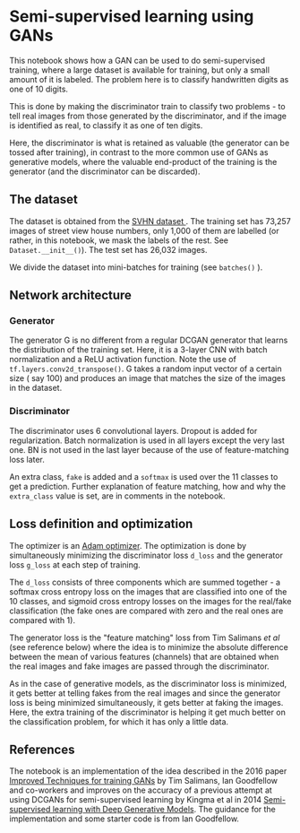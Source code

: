 # Semi-supervised learning using GANs

This notebook shows how a GAN can be used to do semi-supervised
training, where a large dataset is available for training, but only a
small amount of it is labeled.  The problem here is to classify
handwritten digits as one of 10 digits.  

This is done by making the discriminator train to classify
two problems - to tell real images from those generated by the
discriminator, and if the image is identified as real, to classify it
as one of ten digits.

Here, the discriminator is what is retained as valuable (the generator
can be tossed after training), in contrast to the more common use of
GANs as generative models, where the valuable end-product of the
training is the generator (and the discriminator can be discarded).

## The dataset

The dataset is obtained from the [SVHN dataset
](http://ufldl.stanford.edu/housenumbers/).  The training set has
73,257 images of street view house numbers, only 1,000 of them are
labelled (or rather, in this notebook, we mask the labels of the
rest.  See `Dataset.__init__()`). The test set has 26,032 images.

We divide the dataset into mini-batches for training (see `batches()` ).

## Network architecture

### Generator

The generator G is no different from a regular DCGAN generator that
learns the distribution of the training set.  Here, it is a 3-layer
CNN with batch normalization and a ReLU activation function.  Note the
use of `tf.layers.conv2d_transpose()`. G takes a random input vector
of a certain size ( say 100) and produces an image that matches the
size of the images in the dataset.

### Discriminator

The discriminator uses 6 convolutional layers.  Dropout is added for
regularization.  Batch normalization is used in all layers except the
very last one.  BN is not used in the last layer because of the use of
feature-matching loss later.  

An extra class, `fake` is added and a `softmax` is used over the 11
classes to get a prediction. Further explanation of feature matching,
how and why the `extra_class` value is set, are in comments in the
notebook.

## Loss definition and optimization

The optimizer is an [Adam optimizer](https://arxiv.org/abs/1412.6980).
The optimization is done by simultaneously minimizing the
discriminator loss `d_loss` and the generator loss `g_loss` at each
step of training.

The `d_loss` consists of three components which are summed together -
a softmax cross entropy loss on the images that are classified into
one of the 10 classes, and sigmoid cross entropy losses on the images
for the real/fake classification (the fake ones are compared with zero
and the real ones are compared with 1).

The generator loss is the "feature matching" loss from Tim Salimans
*et al* (see reference below) where the idea is to minimize the
absolute difference between the mean of various features (channels)
that are obtained when the real images and fake images are passed
through the discriminator.

As in the case of generative models, as the discriminator loss is
minimized, it gets better at telling fakes from the real images and
since the generator loss is being minimized simultaneously, it gets
better at faking the images.  Here, the extra training of the
discriminator is helping it get much better on the classification
problem, for which it has only a little data.

## References

The notebook is an implementation of the idea described in the 2016
paper [Improved Techniques for training
GANs](https://arxiv.org/pdf/1606.03498.pdf) by Tim Salimans, Ian
Goodfellow and co-workers and improves on the accuracy of a previous
attempt at using DCGANs for semi-supervised learning by Kingma et al
in 2014 [Semi-supervised learning with Deep Generative
Models](https://arxiv.org/pdf/1406.5298.pdf).  The guidance for the
implementation and some starter code is from Ian Goodfellow.
